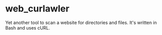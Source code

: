 # web_curlawler
Yet another tool to scan a website for directories and files.  It's written in Bash and uses cURL.
